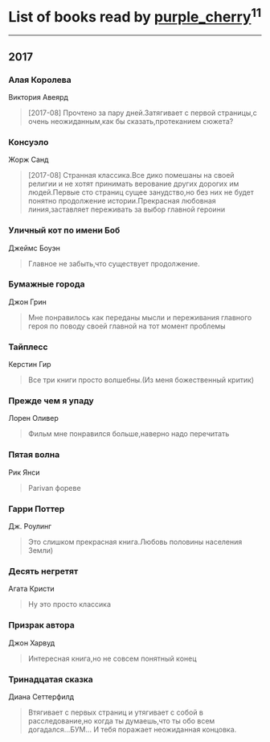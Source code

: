 # List of books read by [purple_cherry](https://plus.google.com/106005619986229944459)<sup>11</sup>
---

## 2017

### Алая Королева
Виктория Авеярд
> [2017-08] Прочтено за пару дней.Затягивает с первой страницы,с очень неожиданным,как бы сказать,протеканием сюжета?


### Консуэло
Жорж Санд
> [2017-08] Странная классика.Все дико помешаны на своей религии и не хотят принимать верование других дорогих им людей.Первые сто страниц сущее занудство,но без них не будет понятно продолжение истории.Прекрасная любовная линия,заставляет переживать за выбор главной героини


### Уличный кот по имени Боб
Джеймс Боуэн
> Главное не забыть,что существует продолжение.


### Бумажные города
Джон Грин
> Мне понравилось как переданы мысли и переживания главного героя по поводу своей главной на тот момент проблемы


### Тайплесс
Керстин Гир
> Все три книги просто волшебны.(Из меня божественный критик)


### Прежде чем я упаду
Лорен Оливер
> Фильм мне понравился больше,наверно надо перечитать


### Пятая волна
Рик Янси
> Parivan фореве


### Гарри Поттер
Дж. Роулинг
> Это слишком прекрасная книга.Любовь половины населения Земли)


### Десять негретят
Агата Кристи
> Ну это просто классика


### Призрак автора
Джон Харвуд
> Интересная книга,но не совсем понятный конец


### Тринадцатая сказка
Диана Сеттерфилд
> Втягивает с первых страниц и утягивает с собой в расследование,но когда ты думаешь,что ты обо всем догадался...БУМ... И тебя поражает неожиданная концовка.



